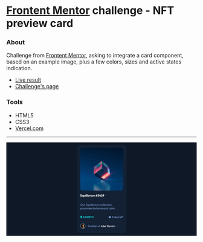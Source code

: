 # [Frontent Mentor](https://www.frontendmentor.io/) challenge - NFT preview card

### About
Challenge from [Frontent Mentor](https://www.frontendmentor.io/), asking to integrate a card component, based on an example image, plus a few colors, sizes and active states indication.
- [Live result]()
- [Challenge's page](https://www.frontendmentor.io/challenges/nft-preview-card-component-SbdUL_w0U/hub/nft-preview-card-component-4e4I6eY5k)

### Tools
* HTML5
* CSS3
* [Vercel.com](https://vercel.com/)

---

![Image](/images/nft-preview-card-result.jpg)